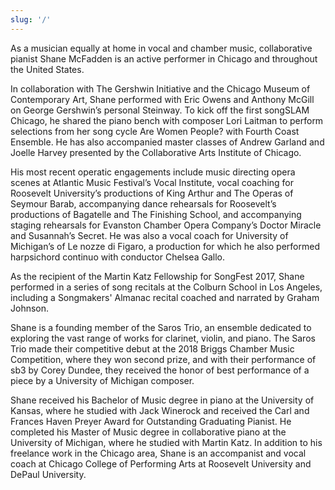```yaml
---
slug: '/'
---
```


As a musician equally at home in vocal and chamber music, collaborative pianist Shane McFadden is an active performer in Chicago and throughout the United States.

In collaboration with The Gershwin Initiative and the Chicago Museum of Contemporary Art, Shane performed with Eric Owens and Anthony McGill on George Gershwin’s personal Steinway. To kick off the first songSLAM Chicago, he shared the piano bench with composer Lori Laitman to perform selections from her song cycle Are Women People? with Fourth Coast Ensemble. He has also accompanied master classes of Andrew Garland and Joelle Harvey presented by the Collaborative Arts Institute of Chicago.

His most recent operatic engagements include music directing opera scenes at Atlantic Music Festival’s Vocal Institute, vocal coaching for Roosevelt University’s productions of King Arthur and The Operas of Seymour Barab, accompanying dance rehearsals for Roosevelt’s productions of Bagatelle and The Finishing School, and accompanying staging rehearsals for Evanston Chamber Opera Company’s Doctor Miracle and Susannah’s Secret. He was also a vocal coach for University of Michigan’s of Le nozze di Figaro, a production for which he also performed harpsichord continuo with conductor Chelsea Gallo. 

As the recipient of the Martin Katz Fellowship for SongFest 2017, Shane performed in a series of song recitals at the Colburn School in Los Angeles, including a Songmakers' Almanac recital coached and narrated by Graham Johnson.

Shane is a founding member of the Saros Trio, an ensemble dedicated to exploring the vast range of works for clarinet, violin, and piano.  The Saros Trio made their competitive debut at the 2018 Briggs Chamber Music Competition, where they won second prize, and with their performance of sb3 by Corey Dundee, they received the honor of best performance of a piece by a University of Michigan composer.  

Shane received his Bachelor of Music degree in piano at the University of Kansas, where he studied with Jack Winerock and received the Carl and Frances Haven Preyer Award for Outstanding Graduating Pianist. He completed his Master of Music degree in collaborative piano at the University of Michigan, where he studied with Martin Katz. In addition to his freelance work in the Chicago area, Shane is an accompanist and vocal coach at Chicago College of Performing Arts at Roosevelt University and DePaul University. 